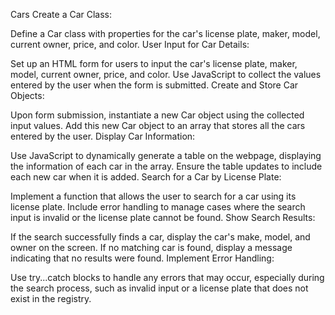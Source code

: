 Cars
Create a Car Class:

Define a Car class with properties for the car's license plate, maker, model, current owner, price, and color.
User Input for Car Details:

Set up an HTML form for users to input the car's license plate, maker, model, current owner, price, and color.
Use JavaScript to collect the values entered by the user when the form is submitted.
Create and Store Car Objects:

Upon form submission, instantiate a new Car object using the collected input values.
Add this new Car object to an array that stores all the cars entered by the user.
Display Car Information:

Use JavaScript to dynamically generate a table on the webpage, displaying the information of each car in the array.
Ensure the table updates to include each new car when it is added.
Search for a Car by License Plate:

Implement a function that allows the user to search for a car using its license plate.
Include error handling to manage cases where the search input is invalid or the license plate cannot be found.
Show Search Results:

If the search successfully finds a car, display the car's make, model, and owner on the screen.
If no matching car is found, display a message indicating that no results were found.
Implement Error Handling:

Use try...catch blocks to handle any errors that may occur, especially during the search process, such as invalid input or a license plate that does not exist in the registry.
